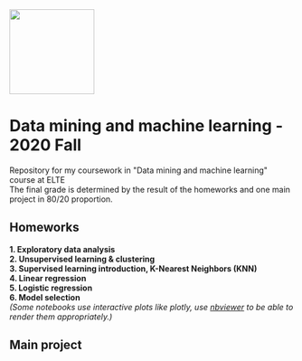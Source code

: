 <img src="https://ttkhok.elte.hu/sites/default/files/mindentudas-egyeteme/elte_cimer_ff.jpg" height="150" />

# Data mining and machine learning - 2020 Fall
Repository for my coursework in "Data mining and machine learning" course at ELTE<br>
The final grade is determined by the result of the homeworks and one main project in 80/20 proportion.
## Homeworks
**1. Exploratory data analysis**<br>
**2. Unsupervised learning & clustering**<br>
**3. Supervised learning introduction, K-Nearest Neighbors (KNN)**<br>
**4. Linear regression**<br>
**5. Logistic regression**<br>
**6. Model selection**<br>
*(Some notebooks use interactive plots like plotly, use [nbviewer](https://nbviewer.jupyter.org/) to be able to render them appropriately.)*
## Main project

